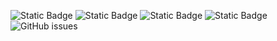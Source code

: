![Static Badge](https://img.shields.io/badge/blacklists-61-000000) ![Static Badge](https://img.shields.io/badge/blacklisted-2898095-cc0000) ![Static Badge](https://img.shields.io/badge/whitelisted-2250-00CC00) ![Static Badge](https://img.shields.io/badge/streaming_blacklist-28107-000000) ![GitHub issues](https://img.shields.io/github/issues/fabriziosalmi/blacklists)
